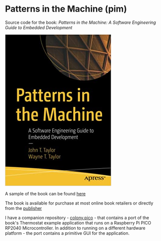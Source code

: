 # Patterns in the Machine (pim)
Source code for the book: _Patterns in the Machine: A Software Engineering Guide to Embedded Development_ 

![alt text](https://github.com/johnttaylor/pim/blob/master/top/book-cover.jpg "Book Cover")

A sample of the book can be found [here](https://www.amazon.com/Patterns-Machine-Software-Engineering-Development-dp-1484264398/dp/1484264398/ref=mt_other?_encoding=UTF8&me=&qid=&asin=B08TGPJX51&revisionId=&format=2&depth=2)

The book is available for purchase at most online book retailers or directly from the [publisher](https://www.apress.com/us/book/9781484264393)

I have a companion repository - [colony.pico](https://github.com/johnttaylor/colony.pico/blob/main/projects/Storm/Thermostat/Pico/README.md) - that contains a port of the book's Thermostat example application that runs on a Raspberry Pi PICO RP2040 Microcontroller.  In addition to running on a different hardware platform - the port contains a primitive GUI for the application.
